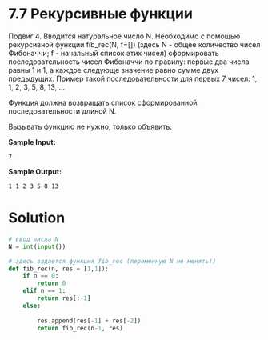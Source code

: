 # 7.7 Рекурсивные функции

Подвиг 4. Вводится натуральное число N. Необходимо с помощью рекурсивной функции fib_rec(N, f=[]) (здесь N - общее
количество чисел Фибоначчи; f - начальный список этих чисел) сформировать последовательность чисел Фибоначчи по правилу:
первые два числа равны 1 и 1, а каждое следующе значение равно сумме двух предыдущих. Пример такой последовательности
для первых 7 чисел: 1, 1, 2, 3, 5, 8, 13, ...

Функция должна возвращать список сформированной последовательности длиной N.

Вызывать функцию не нужно, только объявить.

**Sample Input:**

```
7
```

**Sample Output:**

```
1 1 2 3 5 8 13
```

# Solution

```python
# ввод числа N
N = int(input())

# здесь задается функция fib_rec (переменную N не менять!)
def fib_rec(n, res = [1,1]):
    if n == 0:
        return 0
    elif n == 1:
        return res[:-1]
    else:
        
        res.append(res[-1] + res[-2])
        return fib_rec(n-1, res)
```